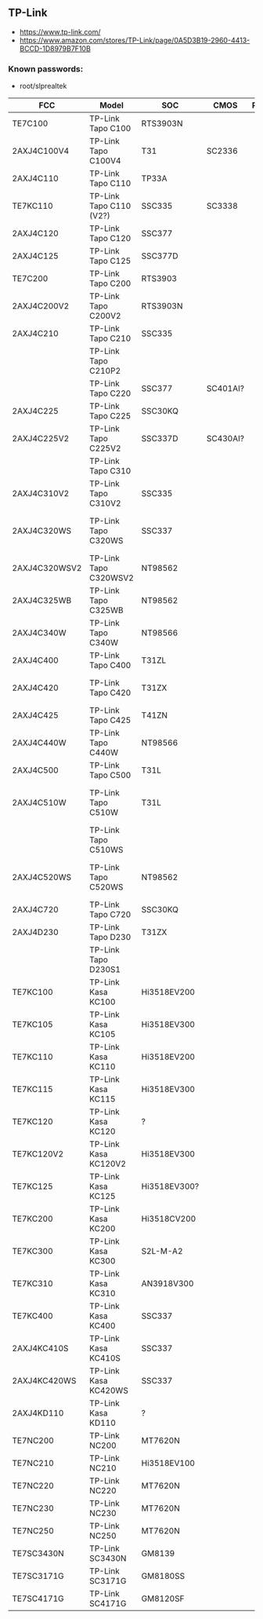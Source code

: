 TP-Link
-------
- https://www.tp-link.com/
- https://www.amazon.com/stores/TP-Link/page/0A5D3B19-2960-4413-BCCD-1D8979B7F10B

### Known passwords:
- root/slprealtek

| FCC           | Model                   | SOC          | CMOS     | RES | SPI        | WIFI       | Link | Notes                        |
|---------------|-------------------------|--------------|----------|-----|------------|------------|------|------------------------------|
| TE7C100       | TP-Link Tapo C100       | RTS3903N     |          |     | 25Q64      | RTL8188FTV |      |                              |
| 2AXJ4C100V4   | TP-Link Tapo C100V4     | T31          | SC2336   |     | 25Q64      | RTL8188FTV |      |                              |
| 2AXJ4C110     | TP-Link Tapo C110       | TP33A        |          |     | 25Q64      | SSW101B    |      |                              |
| TE7KC110      | TP-Link Tapo C110 (V2?) | SSC335       | SC3338   |     | 25Q64      | SSW101B    |      |                              |
| 2AXJ4C120     | TP-Link Tapo C120       | SSC377       |          |     | 25Q128     | RTL8188FTV |      |                              |
| 2AXJ4C125     | TP-Link Tapo C125       | SSC377D      |          |     | 25Q64      | SW6355     |      |                              |
| TE7C200       | TP-Link Tapo C200       | RTS3903      |          |     | 25Q64      | RTL8188FTV |      |                              |
| 2AXJ4C200V2   | TP-Link Tapo C200V2     | RTS3903N     |          |     | 25Q64      | RTL8188FTV |      |                              |
| 2AXJ4C210     | TP-Link Tapo C210       | SSC335       |          |     | 25Q?       | SSW101B    |      |                              |
|               | TP-Link Tapo C210P2     |              |          |     |            |            |      |                              |
|               | TP-Link Tapo C220       | SSC377       | SC401AI? |     | 25Q128     | RTL8188FTV |      |                              |
| 2AXJ4C225     | TP-Link Tapo C225       | SSC30KQ      |          |     | F50L1G41LB | RTL8188FTV |      | Starlight                    |
| 2AXJ4C225V2   | TP-Link Tapo C225V2     | SSC337D      | SC430AI? |     | 25Q128     | SV6355     |      |                              |
|               | TP-Link Tapo C310       |              |          |     |            |            |      |                              |
| 2AXJ4C310V2   | TP-Link Tapo C310V2     | SSC335       |          |     | 25Q?       | RTL8192EU  |      |                              |
| 2AXJ4C320WS   | TP-Link Tapo C320WS     | SSC337       |          |     | 25Q?       | RTL8192EU  |      | Starlight Color Night Vision |
| 2AXJ4C320WSV2 | TP-Link Tapo C320WSV2   | NT98562      |          |     | 25Q?       | RTL8192EU  |      |                              |
| 2AXJ4C325WB   | TP-Link Tapo C325WB     | NT98562      |          |     | 25Q128     | RTL8192EU  |      | ColorPro Night Vision        |
| 2AXJ4C340W    | TP-Link Tapo C340W      | NT98566      |          |     | 25Q128     | RTL8192EU  |      |                              |
| 2AXJ4C400     | TP-Link Tapo C400       | T31ZL        |          |     | 25Q128     | MT7682SN   |      |                              |
| 2AXJ4C420     | TP-Link Tapo C420       | T31ZX        |          |     | 25Q64      | MT7682SN   |      | Color Night Vision           |
| 2AXJ4C425     | TP-Link Tapo C425       | T41ZN        |          |     | 25Q128     | MT7682SN   |      |                              |
| 2AXJ4C440W    | TP-Link Tapo C440W      | NT98566      |          |     | 25Q?       | RTL        |      |                              |
| 2AXJ4C500     | TP-Link Tapo C500       | T31L         |          |     | 25Q64      | RTL8188FTV |      |                              |
| 2AXJ4C510W    | TP-Link Tapo C510W      | T31L         |          |     | 25Q64      | RTL8188FTV |      | Full-Color Night Vision      |
|               | TP-Link Tapo C510WS     |              |          |     |            |            |      |                              |
| 2AXJ4C520WS   | TP-Link Tapo C520WS     | NT98562      |          |     | 25Q128     | RTL8192EU  |      | Starlight Color Night Vision |
| 2AXJ4C720     | TP-Link Tapo C720       | SSC30KQ      |          |     | F50L1G41LB | RTL8192EU  |      |                              |
| 2AXJ4D230     | TP-Link Tapo D230       | T31ZX        |          |     | 25Q128     | MT7682SN   |      |                              |
|               | TP-Link Tapo D230S1     |              |          |     |            |            |      |                              |
| TE7KC100      | TP-Link Kasa KC100      | Hi3518EV200  |          |     | 25Q?       | RTL8188FTV |      |                              |
| TE7KC105      | TP-Link Kasa KC105      | Hi3518EV300  |          |     | 25Q?       | RTL8188FTV |      |                              |
| TE7KC110      | TP-Link Kasa KC110      | Hi3518EV200  |          |     | 25Q?       | RTL8188FTV |      |                              |
| TE7KC115      | TP-Link Kasa KC115      | Hi3518EV300  |          |     | 25Q?       | RTL8188FTV |      |                              |
| TE7KC120      | TP-Link Kasa KC120      | ?            |          |     | 25Q?       | MT7610UN?  |      |                              |
| TE7KC120V2    | TP-Link Kasa KC120V2    | Hi3518EV300  |          |     | 25Q?       | RTL8188FTV |      |                              |
| TE7KC125      | TP-Link Kasa KC125      | Hi3518EV300? |          |     | 25Q?       | RTL8188FTV |      |                              |
| TE7KC200      | TP-Link Kasa KC200      | Hi3518CV200  |          |     | 25Q?       | MT7601UN   |      |                              |
| TE7KC300      | TP-Link Kasa KC300      | S2L-M-A2     |          |     | F59L1G81MA | CYW4334W   |      |                              |
| TE7KC310      | TP-Link Kasa KC310      | AN3918V300   |          |     | 25Q?       | 88W8801    |      |                              |
| TE7KC400      | TP-Link Kasa KC400      | SSC337       |          |     | 25Q?       | RTL8188FTV |      |                              |
| 2AXJ4KC410S   | TP-Link Kasa KC410S     | SSC337       |          |     | 25Q?       | RTL8188FTV |      |                              |
| 2AXJ4KC420WS  | TP-Link Kasa KC420WS    | SSC337       |          |     | 25Q128     | RTL8188FTV |      |                              |
| 2AXJ4KD110    | TP-Link Kasa KD110      | ?            |          |     | 25Q?       | RTL8188FTV |      |                              |
| TE7NC200      | TP-Link NC200           | MT7620N      |          |     |            |            |      |                              |
| TE7NC210      | TP-Link NC210           | Hi3518EV100  |          |     | 25Q128     | MT7601UN   |      |                              |
| TE7NC220      | TP-Link NC220           | MT7620N      |          |     |            |            |      |                              |
| TE7NC230      | TP-Link NC230           | MT7620N      |          |     |            |            |      |                              |
| TE7NC250      | TP-Link NC250           | MT7620N      |          |     |            |            |      |                              |
| TE7SC3430N    | TP-Link SC3430N         | GM8139       |          |     |            |            |      |                              |
| TE7SC3171G    | TP-Link SC3171G         | GM8180SS     |          |     |            | RT2561T    |      |                              |
| TE7SC4171G    | TP-Link SC4171G         | GM8120SF     |          |     |            | RT2561T    |      |                              |
